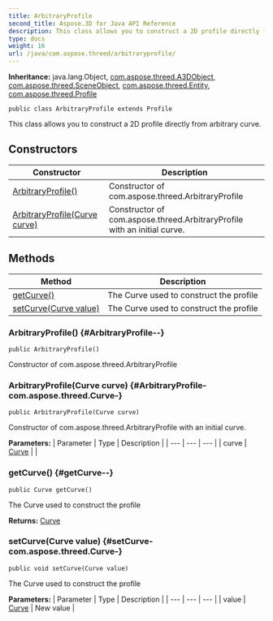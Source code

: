```yaml
---
title: ArbitraryProfile
second_title: Aspose.3D for Java API Reference
description: This class allows you to construct a 2D profile directly from arbitrary curve.
type: docs
weight: 16
url: /java/com.aspose.threed/arbitraryprofile/
---
```


**Inheritance:**
java.lang.Object, [com.aspose.threed.A3DObject](../../com.aspose.threed/a3dobject), [com.aspose.threed.SceneObject](../../com.aspose.threed/sceneobject), [com.aspose.threed.Entity](../../com.aspose.threed/entity), [com.aspose.threed.Profile](../../com.aspose.threed/profile)
```
public class ArbitraryProfile extends Profile
```

This class allows you to construct a 2D profile directly from arbitrary curve.
## Constructors

| Constructor | Description |
| --- | --- |
| [ArbitraryProfile()](#ArbitraryProfile--) | Constructor of com.aspose.threed.ArbitraryProfile |
| [ArbitraryProfile(Curve curve)](#ArbitraryProfile-com.aspose.threed.Curve-) | Constructor of com.aspose.threed.ArbitraryProfile with an initial curve. |
## Methods

| Method | Description |
| --- | --- |
| [getCurve()](#getCurve--) | The Curve used to construct the profile |
| [setCurve(Curve value)](#setCurve-com.aspose.threed.Curve-) | The Curve used to construct the profile |
### ArbitraryProfile() {#ArbitraryProfile--}
```
public ArbitraryProfile()
```


Constructor of com.aspose.threed.ArbitraryProfile

### ArbitraryProfile(Curve curve) {#ArbitraryProfile-com.aspose.threed.Curve-}
```
public ArbitraryProfile(Curve curve)
```


Constructor of com.aspose.threed.ArbitraryProfile with an initial curve.

**Parameters:**
| Parameter | Type | Description |
| --- | --- | --- |
| curve | [Curve](../../com.aspose.threed/curve) |  |

### getCurve() {#getCurve--}
```
public Curve getCurve()
```


The Curve used to construct the profile

**Returns:**
[Curve](../../com.aspose.threed/curve)
### setCurve(Curve value) {#setCurve-com.aspose.threed.Curve-}
```
public void setCurve(Curve value)
```


The Curve used to construct the profile

**Parameters:**
| Parameter | Type | Description |
| --- | --- | --- |
| value | [Curve](../../com.aspose.threed/curve) | New value |

